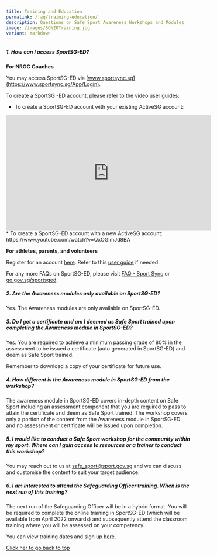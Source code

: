 ```yaml
---
title: Training and Education
permalink: /faq/training-education/
description: Questions on Safe Sport Awareness Workshops and Modules
image: /images/SO%20Training.jpg
variant: markdown
---
```

##### **1. How can I access SportSG-ED?** 

**For NROC Coaches**

You may access SportSG-ED via [www.sportsync.sg](https://www.sportsync.sg/App/Login).

To create a SportSG -ED account, please refer to the video user guides:
*  To create a SportSG-ED account with your existing ActiveSG account:
<iframe width="560" height="315" src="https://www.youtube.com/embed/VDCeOSPZ2-E?controls=0" title="YouTube video player" frameborder="0" allow="accelerometer; autoplay; clipboard-write; encrypted-media; gyroscope; picture-in-picture" allowfullscreen=""></iframe>
* To create a SportSG-ED account with a new ActiveSG account: https://www.youtube.com/watch?v=QxOGlmJd8BA 

**For athletes, parents, and volunteers**

Register for an account [here](https://sportsg-ed.csod.com/selfreg/register.aspx?c=%255e%255e%255eL22Iv55qWgHU%252bNO4TN0Z%252b8Ppzq1f9Yqmcl3PyeQBgP4%253d). Refer to this [user guide](/files/Steps_to_Access_Safe_Sport_Module_for_Self_Registered_Users.pdf) if needed. 

For any more FAQs on SportSG-ED, please visit [FAQ - Sport Sync](https://www.sportsync.sg/App/System/FAQ) or [go.gov.sg/sportsged](https://go.gov.sg/sportsged).

##### **2. Are the Awareness modules only available on SportSG-ED?**
Yes. The Awareness modules are only available on SportSG-ED.

##### **3. Do I get a certificate and am I deemed as Safe Sport trained upon completing the Awareness module in SportSG-ED?**
Yes. You are required to achieve a minimum passing grade of 80% in the assessment to be issued a certificate (auto generated in SportSG-ED) and deem as Safe Sport trained. 

Remember to download a copy of your certificate for future use.

##### **4. How different is the Awareness module in SportSG-ED from the workshop?** 
The awareness module in SportSG-ED covers in-depth content on Safe Sport including an assessment component that you are required to pass to attain the certificate and deem as Safe Sport trained. The workshop covers only a portion of the content from the Awareness module in SportSG-ED and no assessment or certificate will be issued upon completion.  
 
##### **5. I would like to conduct a Safe Sport workshop for the community within my sport. Where can I gain access to resources or a trainer to conduct this workshop?**
You may reach out to us at [safe_sport@sport.gov.sg](mailto:safe_sport@sport.gov.sg) and we can discuss and customise the content to suit your target audience.
 

##### **6. I am interested to attend the Safeguarding Officer training. When is the next run of this training?** 
The next run of the Safeguarding Officer will be in a hybrid format. You will be required to complete the online training in SportSG-ED (which will be available from April 2022 onwards) and subsequently attend the classroom training where you will be assessed on your competency.

You can view training dates and sign up [here](https://form.gov.sg/5fd0341bfc3f3100111264b5).

[Click her to go back to top](#how-can-i-access-sportsg-ed)